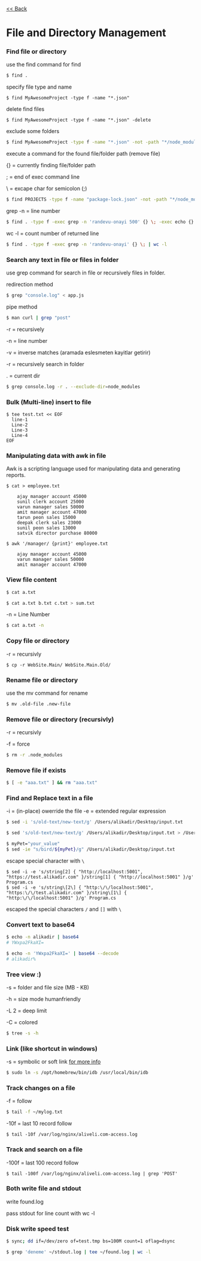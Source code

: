[<< Back](README.md)

# File and Directory Management

### Find file or directory
use the find command for find
```bash
$ find .
```
specify file type and name
```
$ find MyAwesomeProject -type f -name "*.json"
```

delete find files 
```
$ find MyAwesomeProject -type f -name "*.json" -delete
```

exclude some folders
```bash
$ find MyAwesomeProject -type f -name "*.json" -not -path "*/node_modules/*"
```
execute a command for the found file/folder path (remove file)

{} = currently finding file/folder path

; = end of exec command line

\ = excape char for semicolon (;)
```bash
$ find PROJECTS -type f -name "package-lock.json" -not -path "*/node_modules/*" -exec rm {} \; 
```
grep -n = line number 

```bash
$ find . -type f -exec grep -n 'randevu-onayi 500' {} \; -exec echo {} \;
```
wc -l = count number of returned line

```bash
$ find . -type f -exec grep -n 'randevu-onayi' {} \; | wc -l
```

### Search any text in file or files in folder
use grep command for search in file or recursively files in folder.

redirection method
```bash
$ grep "console.log" < app.js
```

pipe method
```bash
$ man curl | grep "post"
```
-r = recursively

-n = line number

-v = inverse matches (aramada eslesmeten kayitlar getirir)

-r = recursively search in folder

. = current dir
```bash
$ grep console.log -r . --exclude-dir=node_modules
```

### Bulk (Multi-line) insert to file 
```
$ tee test.txt << EOF
  line-1
  Line-2
  Line-3
  Line-4
EOF
```


### Manipulating data with awk in file 
Awk is a scripting language used for manipulating data and generating reports.
```
$ cat > employee.txt

    ajay manager account 45000
    sunil clerk account 25000
    varun manager sales 50000
    amit manager account 47000
    tarun peon sales 15000
    deepak clerk sales 23000
    sunil peon sales 13000
    satvik director purchase 80000
```
```
$ awk '/manager/ {print}' employee.txt 
```
```
    ajay manager account 45000
    varun manager sales 50000
    amit manager account 47000 
```



### View file content
```bash
$ cat a.txt
```
```bash
$ cat a.txt b.txt c.txt > sum.txt
```
-n = Line Number 
```bash
$ cat a.txt -n
```

### Copy file or directory 
-r = recursivly

```
$ cp -r WebSite.Main/ WebSite.Main.Old/
```

### Rename file or directory
use the mv command for rename
```bash
$ mv .old-file .new-file   
```

### Remove file or directory (recursivly)
-r = recursivly

-f = force
```bash
$ rm -r .node_modules  
```

### Remove file if exists 
```bash
$ [ -e "aaa.txt" ] && rm "aaa.txt"
```

### Find and Replace text in a file
-i = (in-place) owerride the file 
-e = extended regular expression
```bash
$ sed -i 's/old-text/new-text/g' /Users/alikadir/Desktop/input.txt
```
```bash
$ sed 's/old-text/new-text/g' /Users/alikadir/Desktop/input.txt > /Users/alikadir/Desktop/input_changed.txt
```
```bash
$ myPet="your_value"
$ sed -ie "s/bird/${myPet}/g" /Users/alikadir/Desktop/input.txt
```
escape special character with ```\```
```
$ sed -i -e 's/string[2] { "http://localhost:5001", "https://test.alikadir.com" }/string[1] { "http://localhost:5001" }/g' Program.cs  
$ sed -i -e 's/string\[2\] { "http:\/\/localhost:5001", "https:\/\/test.alikadir.com" }/string\[1\] { "http:\/\/localhost:5001" }/g' Program.cs
```
escaped the special characters ```/``` and ```[]```  with ```\``` 

### Convert text to base64
```bash
$ echo -n alikadir | base64
# YWxpa2FkaXI=

$ echo -n 'YWxpa2FkaXI=' | base64 --decode
# alikadir%
```


### Tree view :)
-s = folder and file size (MB - KB)

-h = size mode humanfriendly

-L 2 = deep limit 

-C = colored

```bash
$ tree -s -h 
```

### Link (like shortcut in windows)

-s = symbolic or soft link [for more info](https://linuxize.com/post/how-to-create-symbolic-links-in-linux-using-the-ln-command/)

```bash
$ sudo ln -s /opt/homebrew/bin/idb /usr/local/bin/idb
```

### Track changes on a file
-f = follow
```bash
$ tail -f ~/mylog.txt
```
-10f = last 10 record follow
```
$ tail -10f /var/log/nginx/aliveli.com-access.log
```

### Track and search on a file
-100f = last 100 record follow
```
$ tail -100f /var/log/nginx/aliveli.com-access.log | grep 'POST'
```

### Both write file and stdout 
write found.log

pass stdout for line count with wc -l

### Disk write speed test
```bash
$ sync; dd if=/dev/zero of=test.tmp bs=100M count=1 oflag=dsync
```

```bash
$ grep 'deneme' ~/stdout.log | tee ~/found.log | wc -l
```
